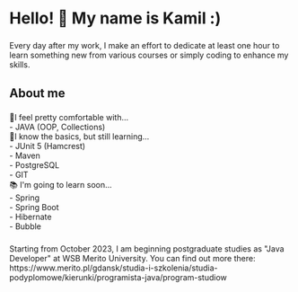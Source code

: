 <h1 align="left">Hello! 👋 My name is Kamil :)</h1>

###

<p align="left">Every day after my work, I make an effort to dedicate at least one hour to learn something new from various courses or simply coding to enhance my skills.</p>

###

<h2 align="left">About me</h2>

###

<p align="left">🔹I feel pretty comfortable with...<br>- JAVA (OOP, Collections)<br>🔸I know the basics, but still learning...<br>- JUnit 5 (Hamcrest)<br>- Maven<br>- PostgreSQL<br>- GIT<br>📚 I'm going to learn soon...<br>- Spring<br>- Spring Boot<br>- Hibernate<br>- Bubble</p>

###

<p align="left">Starting from October 2023, I am beginning postgraduate studies as "Java Developer" at WSB Merito University. You can find out more there:<br>https://www.merito.pl/gdansk/studia-i-szkolenia/studia-podyplomowe/kierunki/programista-java/program-studiow<br><br></p>

###
